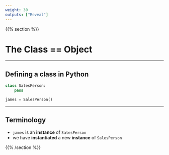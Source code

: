 ```yaml
---
weight: 30
outputs: ["Reveal"]
---
```


{{% section %}}

# The Class == Object

---

## Defining a class in Python

```python
class SalesPerson:
    pass

james = SalesPerson()
```

---

## Terminology

- `james` is an **instance** of `SalesPerson`
- we have **instantiated** a new **instance** of `SalesPerson`

{{% /section %}}
